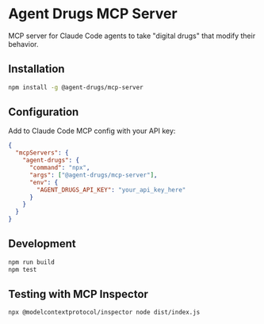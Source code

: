 # Agent Drugs MCP Server

MCP server for Claude Code agents to take "digital drugs" that modify their behavior.

## Installation

```bash
npm install -g @agent-drugs/mcp-server
```

## Configuration

Add to Claude Code MCP config with your API key:

```json
{
  "mcpServers": {
    "agent-drugs": {
      "command": "npx",
      "args": ["@agent-drugs/mcp-server"],
      "env": {
        "AGENT_DRUGS_API_KEY": "your_api_key_here"
      }
    }
  }
}
```

## Development

```bash
npm run build
npm test
```

## Testing with MCP Inspector

```bash
npx @modelcontextprotocol/inspector node dist/index.js
```
